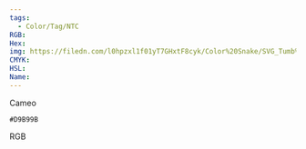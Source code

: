 ```yaml
---
tags:
  - Color/Tag/NTC
RGB:
Hex:
img: https://filedn.com/l0hpzxl1f01yT7GHxtF8cyk/Color%20Snake/SVG_Tumb%20Mass%20No%20Name/D9B99B.svg
CMYK:
HSL:
Name:
---
```

Cameo
```palette
#D9B99B
```
RGB
